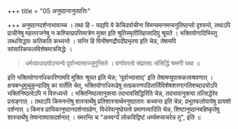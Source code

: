+++
title = "05 अनुष्ठानानुपपत्तिः"

+++
अनुष्ठानदर्शनाभावाच्च । तथा हि - यद्यपि ये केचिदर्वाचीना विमन्यमानमप्यनुतिष्ठन्तो दृश्यन्ते, तथाऽपि प्राचीनेषु महत्तरजनेषु न कश्चित्प्रपत्तिमात्रेण मुक्त इति श्रुतिस्मृतीतिहासादिपु श्रूयते । भक्तियोगादिभिस्तु लब्धसिद्धयः कतिकति कथ्यन्ते । सन्ति हि विभीषणद्रौपदीप्रभृतय इति चेन्न, तेषामपि सांसारिकफलविशेषमात्रसिद्धेः ।

> धर्मव्याधादयोऽप्यन्ये पूर्वाभ्यासाज्जुगुप्सिते । वर्णावरत्वे संप्राप्ताः संसिद्धिं श्रमणी यथा ॥
  
इति भक्तियोगानधिकारिणामपि मुक्तिः श्रूयत इति चेन्न; 'पूर्वाभ्यासाद्' इति तेषामप्युपासकत्वश्रवणात् । क्षत्रबन्धुमुचुकुन्दादिषु का वार्तेति चेत्, भक्तियोगाधिरूढेषु तत्प्रकरणपठितार्तिविशेषशरणागतिशब्दादयोऽपि भक्तिनिष्ठत्वेऽपि न विरुध्यन्ते । भक्तिनिष्ठत्वानुक्त्या तदभावसिद्धिरिति चेन्न, तदभावानुक्त्या तत्सिद्धेरेव प्रसङ्गात् । तथाऽपि किमनन्तेषु शास्त्रार्थेषु प्रतिशास्त्रार्थमनुष्ठातारः कथ्यन्त इति चेन्न; प्रभूतफलोपायेषु प्रायशो दर्शनात् ॥ किमत्र प्रायिकानुष्ठानदर्शनाग्रहेण, विधेरेवानुष्ठेयत्वे प्रमाणत्वादिति चेन्न, शिष्टानुष्ठानबहिष्कृतेषु शास्त्रार्थेषु तेष्वनाश्वासदर्शनात् । स्मरन्ति च "अस्वर्ग्यं लोकविद्विष्टं धर्म्यमप्याचरेन्न तु", इति ॥
